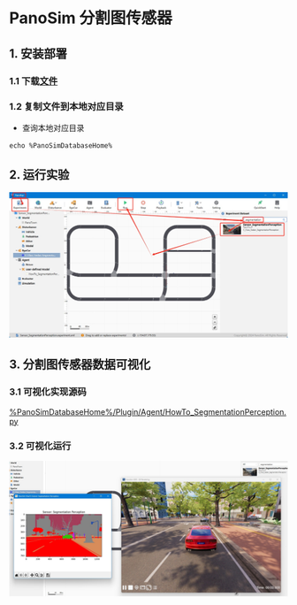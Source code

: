 # PanoSim 分割图传感器

## 1. 安装部署

### 1.1 下载[文件](https://github.com/liyanlee/PanoSim_How_To/tree/main/Sensor/Perception/SegmentationPerception/PanoSimDatabase)

### 1.2 复制文件到本地对应目录
 - 查询本地对应目录
```
echo %PanoSimDatabaseHome%
```

## 2. 运行实验
![image](docs/images/open.jpg)


## 3. 分割图传感器数据可视化

### 3.1 可视化实现源码
[%PanoSimDatabaseHome%/Plugin/Agent/HowTo_SegmentationPerception.py](PanoSimDatabase/Plugin/Agent/HowTo_SegmentationPerception.py)

### 3.2 可视化运行
![image](docs/images/visualization.jpg)

